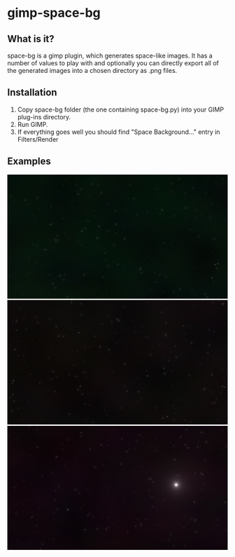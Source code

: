 # gimp-space-bg

## What is it?
space-bg is a gimp plugin, which generates space-like images.
It has a number of values to play with and
optionally you can directly export all
of the generated images into a chosen directory as .png files.

## Installation
1. Copy space-bg folder (the one containing space-bg.py) into your GIMP plug-ins directory.
2. Run GIMP.
3. If everything goes well you should find "Space Background..." entry in Filters/Render

## Examples
![](examples/example1.png "")
![](examples/example2.png "")
![](examples/example3.png "")